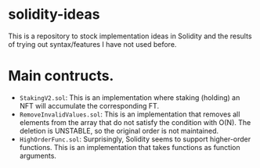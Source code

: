 # solidity-ideas

This is a repository to stock implementation ideas in Solidity and the results of trying out syntax/features I have not used before.

# Main contructs.

- `StakingV2.sol`: This is an implementation where staking (holding) an NFT will accumulate the corresponding FT.
- `RemoveInvalidValues.sol`: This is an implementation that removes all elements from the array that do not satisfy the condition with O(N). The deletion is UNSTABLE, so the original order is not maintained.
- `HighOrderFunc.sol`: Surprisingly, Solidity seems to support higher-order functions. This is an implementation that takes functions as function arguments.
